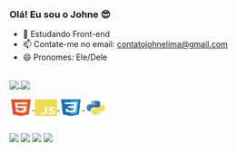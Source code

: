 ### Olá! Eu sou o Johne 😎
- 🌱 Estudando Front-end
- 📫 Contate-me no email: contatojohnelima@gmail.com
- 😄 Pronomes: Ele/Dele
<br>
<div>
  <a href="https://github.com/johne-lima">
  <img height="180em" align="center" src="https://github-readme-stats.vercel.app/api?username=johne-lima&show_icons=true&theme=dracula&title_color=52F280&icon_color=ffffff&locale=pt-br"/>
  <img height="180em" align="center" src="https://github-readme-stats.vercel.app/api/top-langs/?username=johne-lima&layout=compact&theme=dracula&title_color=52F280&text_color=ffffff"/>
</div>

<div style="display: inline_block"><br>
  <img align="center" alt="Rafa-HTML" height="30" width="40" src="https://raw.githubusercontent.com/devicons/devicon/master/icons/html5/html5-original.svg">
  <img align="center" alt="Rafa-Js" height="30" width="40" src="https://raw.githubusercontent.com/devicons/devicon/master/icons/javascript/javascript-plain.svg">
  <img align="center" alt="Rafa-CSS" height="30" width="40" src="https://raw.githubusercontent.com/devicons/devicon/master/icons/css3/css3-original.svg">
  <img align="center" alt="Rafa-Python" height="30" width="40" src="https://raw.githubusercontent.com/devicons/devicon/master/icons/python/python-original.svg">
</div>

##

<div> 
  <a href="https://www.instagram.com/limajk_/" target="_blank"><img src="https://img.shields.io/badge/-Instagram-%23E4405F?style=for-the-badge&logo=instagram&logoColor=white" target="_blank"></a>
 <a href="" target="_blank"><img src="https://img.shields.io/badge/Discord-7289DA?style=for-the-badge&logo=discord&logoColor=white" target="_blank"></a> 
  <a href = "mailto:contatojohnelima@gmail.com"><img src="https://img.shields.io/badge/-Gmail-%23333?style=for-the-badge&logo=gmail&logoColor=white" target="_blank"></a>
  <a href="https://www.linkedin.com/in/johne-lima-67a9b0274/" target="_blank"><img src="https://img.shields.io/badge/-LinkedIn-%230077B5?style=for-the-badge&logo=linkedin&logoColor=white" target="_blank"></a> 
  
</div>
